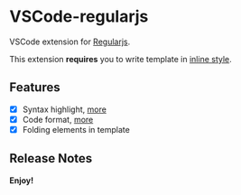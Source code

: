 # VSCode-regularjs 

VSCode extension for [Regularjs](https://github.com/regularjs/regular). 

This extension **requires** you to write template in [inline style](docs/syntax-highlight.md).

## Features

- [x] Syntax highlight, [more](docs/syntax-highlight.md)
- [x] Code format, [more](docs/code-format.md)
- [x] Folding elements in template

## Release Notes

**Enjoy!**
